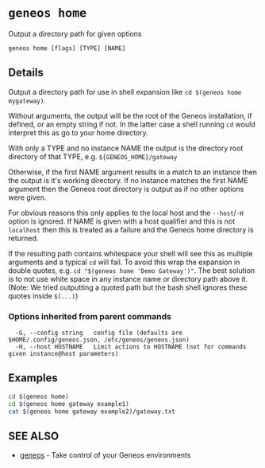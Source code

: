 # `geneos home`

Output a directory path for given options

```text
geneos home [flags] [TYPE] [NAME]
```

## Details

Output a directory path for use in shell expansion like `cd $(geneos
home mygateway)`.

Without arguments, the output will be the root of the Geneos
installation, if defined, or an empty string if not. In the latter case
a shell running `cd` would interpret this as go to your home directory.

With only a TYPE and no instance NAME the output is the directory root
directory of that TYPE, e.g. `${GENEOS_HOME}/gateway`

Otherwise, if the first NAME argument results in a match to an instance
then the output is it's working directory. If no instance matches the
first NAME argument then the Geneos root directory is output as if no
other options were given.

For obvious reasons this only applies to the local host and the
`--host`/`-H` option is ignored. If NAME is given with a host qualifier
and this is not `localhost` then this is treated as a failure and the
Geneos home directory is returned.

If the resulting path contains whitespace your shell will see this as
multiple arguments and a typical `cd` will fail. To avoid this wrap the
expansion in double quotes, e.g. `cd "$(geneos home 'Demo Gateway')"`.
The best solution is to not use white space in any instance name or
directory path above it. (Note: We tried outputting a quoted path but
the bash shell ignores these quotes inside `$(...)`)

### Options inherited from parent commands

```text
  -G, --config string   config file (defaults are $HOME/.config/geneos.json, /etc/geneos/geneos.json)
  -H, --host HOSTNAME   Limit actions to HOSTNAME (not for commands given instance@host parameters)
```

## Examples

```bash
cd $(geneos home)
cd $(geneos home gateway example1)
cat $(geneos home gateway example2)/gateway.txt

```

## SEE ALSO

* [geneos](geneos.md)	 - Take control of your Geneos environments
